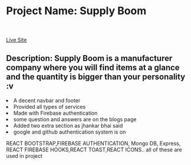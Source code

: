 # Project Name: Supply Boom <br></br>
[Live Site](https://supply-boom.web.app/)

## Description: Supply Boom is a manufacturer  company where you will find items at a glance and the quantity is bigger than your personality :v 
 
 <li>A decent navbar and footer</li>
 <li>Provided all types of services </li>
 <li>Made with Firebase authentication</li>
 <li>some question and answers are on the blogs page</li>
 <li> Added two extra section as jhankar bhai said </li>
 <li>google and github authentication system is on</li>
 <p>REACT BOOTSTRAP,FIREBASE AUTHENTICATION, Mongo DB, Express, REACT FIREBASE HOOKS,REACT TOAST,REACT ICONS.. all of these are used in project</p>